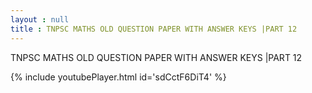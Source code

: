 ```yaml
---
layout : null
title : TNPSC MATHS OLD QUESTION PAPER WITH ANSWER KEYS |PART 12
---
```


TNPSC MATHS OLD QUESTION PAPER WITH ANSWER KEYS |PART 12



{% include youtubePlayer.html id='sdCctF6DiT4' %}
